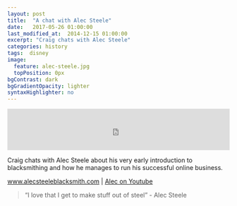 ```yaml
---
layout: post
title:  "A chat with Alec Steele"
date:   2017-05-26 01:00:00
last_modified_at:  2014-12-15 01:00:00
excerpt: "Craig chats with Alec Steele"
categories: history
tags:  disney
image:
  feature: alec-steele.jpg
  topPosition: 0px
bgContrast: dark
bgGradientOpacity: lighter
syntaxHighlighter: no
---
```



<iframe frameborder='0' height='94px' scrolling='no' seamless src='https://simplecast.com/e/68038?style=medium-light' width='100%'></iframe>

Craig chats with Alec Steele about his very early introduction to blacksmithing and how he manages to run his successful online business.

 <a href="http://alecsteeleblacksmith.com">www.alecsteeleblacksmith.com</a> | <a href="https://www.youtube.com/user/alectheblacksmith">Alec on Youtube</a> 


<blockquote class="largeQuote">“I love that I get to make stuff out of steel” - Alec Steele</blockquote>




